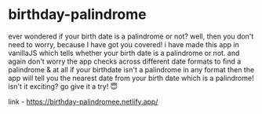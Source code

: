 # birthday-palindrome

ever wondered if your birth date is a palindrome or not? well, then you don't need to worry, because I have got you covered!  i have made this app in vanillaJS which tells whether your birth date is a palindrome or not. and again don't worry the app checks across different date formats to find a palindrome & at all if your birthdate isn't a palindrome in any format then the app will tell you the nearest date from your birth date which is a palindrome! isn't it exciting? go give it a try! 😇

link - https://birthday-palindromee.netlify.app/
